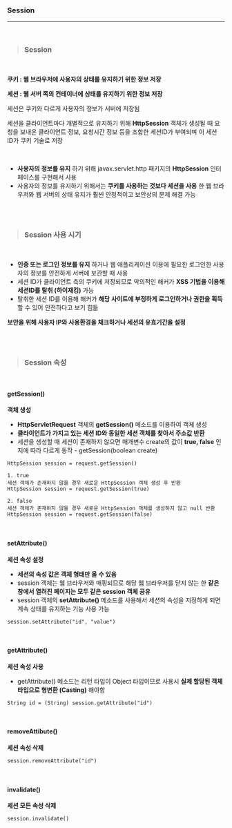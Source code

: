 ### Session
---

<br>

>### Session

<br>

__쿠키 : 웹 브라우저에 사용자의 상태를 유지하기 위한 정보 저장__

__세션 : 웹 서버 쪽의 컨테이너에 상태를 유지하기 위한 정보 저장__

세션은 쿠키와 다르게 사용자의 정보가 서버에 저장됨

세션을 클라이언트마다 개별적으로 유지하기 위해 __HttpSession__ 객체가 생성될 때 요청을 보내온 클라이언트 정보, 요청시간 정보 등을 조합한 세션ID가 부여되며 이 세션 ID가 쿠키 기술로 저장

<br>

- __사용자의 정보를 유지__ 하기 위해 javax.servlet.http 패키지의 __HttpSession__ 인터페이스를 구현해서 사용
- 사용자의 정보를 유지하기 위해서는 __쿠키를 사용하는 것보다 세션을 사용__ 한 웹 브라우저와 웹 서버의 상태 유지가 훨씬 안정적이고 보안상의 문제 해결 가능

<br><br>

>### Session 사용 시기

<br>

- __인증 또는 로그인 정보를 유지__ 하거나 웹 애플리케이션 이용에 필요한 로그인한 사용자의 정보를 안전하게 서버에 보관할 때 사용
- 세션 ID가 클라이언트 측의 쿠키에 저장되므로 악의적인 해커가 __XSS 기법을 이용해 세션ID를 탈취 (하이재킹)__ 가능
- 탈취한 세션 ID를 이용해 해커가 __해당 사이트에 부정하게 로그인하거나 권한을 획득__ 할 수 있어 안전하다고 보기 힘듦

__보안을 위해 사용자 IP와 사용환경을 체크하거나 세션의 유효기간을 설정__

<br><br>

>### Session 속성

<br>

#### getSession()

__객체 생성__

- __HttpServletRequest__ 객체의 __getSession()__ 메소드를 이용하여 객체 생성
- __클라이언트가 가지고 있는 세션 ID와 동일한 세션 객체를 찾아서 주소값 반환__
- 세션을 생성할 때 세션이 존재하지 않으면 매개변수 create의 값이 __true, false__ 인지에 따라 다르게 동작 - getSession(boolean create)

~~~
HttpSession session = request.getSession()

1. true
세션 객체가 존재하지 않을 경우 새로운 HttpSession 객체 생성 후 반환
HttpSession session = request.getSession(true)

2. false
세션 객체가 존재하지 않을 경우 새로운 HttpSession 객체를 생성하지 않고 null 반환
HttpSession session = request.getSession(false)
~~~

<br>

#### setAttribute()

__세션 속성 설정__

- __세션의 속성 값은 객체 형태만 올 수 있음__
- session 객체는 웹 브라우저와 매핑되므로 해당 웹 브라우저를 닫지 않는 한 __같은 창에서 열려진 페이지는 모두 같은 session 객체 공유__
- session 객체의 __setAttribute()__ 메소드를 사용해서 세션의 속성을 지정하게 되면 계속 상태를 유지하는 기능 사용 가능

~~~
session.setAttribute("id", "value")
~~~

<br>

#### getAttribute()

__세션 속성 사용__

- getAttribute() 메소드는 리턴 타입이 Object 타입이므로 사용시 __실제 할당된 객체 타입으로 형변환 (Casting)__ 해야함

~~~
String id = (String) session.getAttribute("id")
~~~

<br>

#### removeAttibute()

__세션 속성 삭제__

~~~
session.removeAttribute("id")
~~~

<br>

#### invalidate()

__세션 모든 속성 삭제__

~~~
session.invalidate()
~~~
